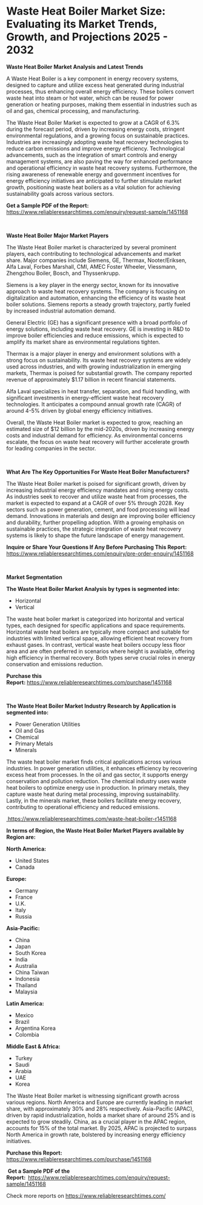 <p><h1>Waste Heat Boiler Market Size: Evaluating its Market Trends, Growth, and Projections 2025 - 2032</h1></p><p><strong>Waste Heat Boiler Market Analysis and Latest Trends</strong></p>
<p><p>A Waste Heat Boiler is a key component in energy recovery systems, designed to capture and utilize excess heat generated during industrial processes, thus enhancing overall energy efficiency. These boilers convert waste heat into steam or hot water, which can be reused for power generation or heating purposes, making them essential in industries such as oil and gas, chemical processing, and manufacturing.</p><p>The Waste Heat Boiler Market is expected to grow at a CAGR of 6.3% during the forecast period, driven by increasing energy costs, stringent environmental regulations, and a growing focus on sustainable practices. Industries are increasingly adopting waste heat recovery technologies to reduce carbon emissions and improve energy efficiency. Technological advancements, such as the integration of smart controls and energy management systems, are also paving the way for enhanced performance and operational efficiency in waste heat recovery systems. Furthermore, the rising awareness of renewable energy and government incentives for energy efficiency initiatives are anticipated to further stimulate market growth, positioning waste heat boilers as a vital solution for achieving sustainability goals across various sectors.</p></p>
<p><strong>Get a Sample PDF of the Report:&nbsp;</strong> <a href="https://www.reliableresearchtimes.com/enquiry/request-sample/1451168?utm_campaign=3061&utm_medium=2&utm_source=Github&utm_content=ia&utm_term=09042025&utm_id=waste-heat-boiler">https://www.reliableresearchtimes.com/enquiry/request-sample/1451168</a></p>
<p>&nbsp;</p>
<p><strong>Waste Heat Boiler Major Market Players</strong></p>
<p><p>The Waste Heat Boiler market is characterized by several prominent players, each contributing to technological advancements and market share. Major companies include Siemens, GE, Thermax, Nooter/Eriksen, Alfa Laval, Forbes Marshall, CMI, AMEC Foster Wheeler, Viessmann, Zhengzhou Boiler, Bosch, and Thyssenkrupp. </p><p>Siemens is a key player in the energy sector, known for its innovative approach to waste heat recovery systems. The company is focusing on digitalization and automation, enhancing the efficiency of its waste heat boiler solutions. Siemens reports a steady growth trajectory, partly fueled by increased industrial automation demand.</p><p>General Electric (GE) has a significant presence with a broad portfolio of energy solutions, including waste heat recovery. GE is investing in R&D to improve boiler efficiencies and reduce emissions, which is expected to amplify its market share as environmental regulations tighten.</p><p>Thermax is a major player in energy and environment solutions with a strong focus on sustainability. Its waste heat recovery systems are widely used across industries, and with growing industrialization in emerging markets, Thermax is poised for substantial growth. The company reported revenue of approximately $1.17 billion in recent financial statements.</p><p>Alfa Laval specializes in heat transfer, separation, and fluid handling, with significant investments in energy-efficient waste heat recovery technologies. It anticipates a compound annual growth rate (CAGR) of around 4-5% driven by global energy efficiency initiatives.</p><p>Overall, the Waste Heat Boiler market is expected to grow, reaching an estimated size of $12 billion by the mid-2020s, driven by increasing energy costs and industrial demand for efficiency. As environmental concerns escalate, the focus on waste heat recovery will further accelerate growth for leading companies in the sector.</p></p>
<p>&nbsp;</p>
<p><strong>What Are The Key Opportunities For Waste Heat Boiler Manufacturers?</strong></p>
<p><p>The Waste Heat Boiler market is poised for significant growth, driven by increasing industrial energy efficiency mandates and rising energy costs. As industries seek to recover and utilize waste heat from processes, the market is expected to expand at a CAGR of over 5% through 2028. Key sectors such as power generation, cement, and food processing will lead demand. Innovations in materials and design are improving boiler efficiency and durability, further propelling adoption. With a growing emphasis on sustainable practices, the strategic integration of waste heat recovery systems is likely to shape the future landscape of energy management.</p></p>
<p><strong>Inquire or Share Your Questions If Any Before Purchasing This Report:</strong> <a href="https://www.reliableresearchtimes.com/enquiry/pre-order-enquiry/1451168?utm_campaign=3061&utm_medium=2&utm_source=Github&utm_content=ia&utm_term=09042025&utm_id=waste-heat-boiler">https://www.reliableresearchtimes.com/enquiry/pre-order-enquiry/1451168</a></p>
<p>&nbsp;</p>
<p><strong>Market Segmentation</strong></p>
<p><strong>The Waste Heat Boiler Market Analysis by types is segmented into:</strong></p>
<p><ul><li>Horizontal</li><li>Vertical</li></ul></p>
<p><p>The waste heat boiler market is categorized into horizontal and vertical types, each designed for specific applications and space requirements. Horizontal waste heat boilers are typically more compact and suitable for industries with limited vertical space, allowing efficient heat recovery from exhaust gases. In contrast, vertical waste heat boilers occupy less floor area and are often preferred in scenarios where height is available, offering high efficiency in thermal recovery. Both types serve crucial roles in energy conservation and emissions reduction.</p></p>
<p><strong>Purchase this Report:&nbsp;</strong><a href="https://www.reliableresearchtimes.com/purchase/1451168?utm_campaign=3061&utm_medium=2&utm_source=Github&utm_content=ia&utm_term=09042025&utm_id=waste-heat-boiler">https://www.reliableresearchtimes.com/purchase/1451168</a></p>
<p>&nbsp;</p>
<p><strong>The Waste Heat Boiler Market Industry Research by Application is segmented into:</strong></p>
<p><ul><li>Power Generation Utilities</li><li>Oil and Gas</li><li>Chemical</li><li>Primary Metals</li><li>Minerals</li></ul></p>
<p><p>The waste heat boiler market finds critical applications across various industries. In power generation utilities, it enhances efficiency by recovering excess heat from processes. In the oil and gas sector, it supports energy conservation and pollution reduction. The chemical industry uses waste heat boilers to optimize energy use in production. In primary metals, they capture waste heat during metal processing, improving sustainability. Lastly, in the minerals market, these boilers facilitate energy recovery, contributing to operational efficiency and reduced emissions.</p></p>
<p><a href="https://www.reliableresearchtimes.com/waste-heat-boiler-r1451168?utm_campaign=3061&utm_medium=2&utm_source=Github&utm_content=ia&utm_term=09042025&utm_id=waste-heat-boiler">&nbsp;https://www.reliableresearchtimes.com/waste-heat-boiler-r1451168</a></p>
<p><strong>In terms of Region, the Waste Heat Boiler Market Players available by Region are:</strong></p>
<p>
    <p> <strong> North America: </strong>
        <ul>
            <li>United States</li>
            <li>Canada</li>
        </ul>
        </p> 
    <p> <strong> Europe: </strong>
        <ul>
            <li>Germany</li>
            <li>France</li>
            <li>U.K.</li>
            <li>Italy</li>
            <li>Russia</li>
        </ul>
        </p> 
    <p> <strong> Asia-Pacific: </strong>
        <ul>
            <li>China</li>
            <li>Japan</li>
            <li>South Korea</li>
            <li>India</li>
            <li>Australia</li>
            <li>China Taiwan</li>
            <li>Indonesia</li>
            <li>Thailand</li>
            <li>Malaysia</li>
        </ul>
        </p> 
    <p> <strong> Latin America: </strong>
        <ul>
            <li>Mexico</li>
            <li>Brazil</li>
            <li>Argentina Korea</li>
            <li>Colombia</li>
        </ul>
        </p> 
    <p> <strong> Middle East & Africa: </strong>
        <ul>
            <li>Turkey</li>
            <li>Saudi</li>
            <li>Arabia</li>
            <li>UAE</li>
            <li>Korea</li>
        </ul>
    </p>
    </p>
<p><p>The Waste Heat Boiler market is witnessing significant growth across various regions. North America and Europe are currently leading in market share, with approximately 30% and 28% respectively. Asia-Pacific (APAC), driven by rapid industrialization, holds a market share of around 25% and is expected to grow steadily. China, as a crucial player in the APAC region, accounts for 15% of the total market. By 2025, APAC is projected to surpass North America in growth rate, bolstered by increasing energy efficiency initiatives.</p></p>
<p><strong>Purchase this Report: </strong><a href="https://www.reliableresearchtimes.com/purchase/1451168?utm_campaign=3061&utm_medium=2&utm_source=Github&utm_content=ia&utm_term=09042025&utm_id=waste-heat-boiler">https://www.reliableresearchtimes.com/purchase/1451168</a></p>
<p>&nbsp;<strong>Get a Sample PDF of the Report:&nbsp;&nbsp;</strong><a href="https://www.reliableresearchtimes.com/enquiry/request-sample/1451168?utm_campaign=3061&utm_medium=2&utm_source=Github&utm_content=ia&utm_term=09042025&utm_id=waste-heat-boiler">https://www.reliableresearchtimes.com/enquiry/request-sample/1451168</a></p>
<p><strong></strong></p>
<p>Check more reports on <a href="https://www.reliableresearchtimes.com/?utm_campaign=3061&utm_medium=2&utm_source=Github&utm_content=ia&utm_term=09042025&utm_id=waste-heat-boiler">https://www.reliableresearchtimes.com/</a></p>